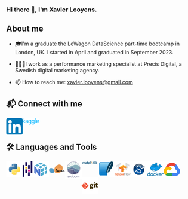 ### Hi there 👋, I'm Xavier Looyens. 

## About me

- 🎓I'm a graduate the LeWagon DataScience part-time bootcamp in London, UK. I started in April and graduated in September 2023.

- 👨🏻‍💻I work as a performance marketing specialist at Precis Digital, a Swedish digital marketing agency.

- 📫 How to reach me: xavier.looyens@gmail.com


## 📬 Connect with me

<a href="https://www.linkedin.com/in/xavier-looyens-173a75116">
  <img align="left" alt="Xavier Looyens's LinkedIn" width="44px" src="https://github.com/XavierLooyens/XavierLooyens/blob/main/linkedin_logo.png" />
</a>
<a href="https://www.kaggle.com/xavierlooyens">
  <img align="left" alt="Xavier Looyens's Kaggle" width="44px" src="https://github.com/XavierLooyens/XavierLooyens/blob/main/kaggle_logo.png" />
</a>

<br />
<br />

## 🛠 Languages and Tools

<!-- For Python -->
<img align="left" alt="Python" width="44px" src="https://github.com/github/explore/raw/main/topics/python/python.png" />

<!-- For Pandas -->
<img align="left" alt="Pandas" width="26px" src="https://github.com/XavierLooyens/XavierLooyens/blob/main/pandas_logo.png" />

<!-- For NumPy -->
<img align="left" alt="NumPy" width="44px" src="https://github.com/github/explore/raw/main/topics/numpy/numpy.png" />

<!-- For scikit-learn -->
<img align="left" alt="Scikit-Learn" width="44px" src="https://github.com/github/explore/raw/main/topics/scikit-learn/scikit-learn.png" />

<!-- For Seaborn -->
<img align="left" alt="Seaborn" width="44px" src="https://github.com/XavierLooyens/XavierLooyens/blob/main/seaborn_logo.png" />

<!-- For Matplotlib -->
<img align="left" alt="Matplotlib" width="44px" src="https://github.com/XavierLooyens/XavierLooyens/blob/main/matplotlib_logo.png" />

<!-- For SQLite -->
<img align="left" alt="SQLite" width="44px" src="https://github.com/github/explore/raw/main/topics/sqlite/sqlite.png" />

<!-- For TensorFlow -->
<img align="left" alt="TensorFlow" width="44px" src="https://github.com/github/explore/raw/main/topics/tensorflow/tensorflow.png" />

<!-- For SciPy -->
<img align="left" alt="SciPy" width="44px" src="https://github.com/github/explore/raw/main/topics/scipy/scipy.png" />

<!-- For Docker -->
<img align="left" alt="Docker" width="44px" src="https://github.com/github/explore/raw/main/topics/docker/docker.png" />

<!-- For Google Cloud Platform -->
<img align="left" alt="Google Cloud Platform" width="44px" src="https://github.com/github/explore/raw/main/topics/google-cloud/google-cloud.png" />

<!-- For Git -->
<img align="left" alt="Git" width="44px" src="https://github.com/github/explore/raw/main/topics/git/git.png" />


<br />
<br />
